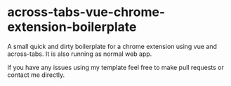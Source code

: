 # across-tabs-vue-chrome-extension-boilerplate

A small quick and dirty boilerplate for a chrome extension using vue and
 across-tabs. It is also running as normal web app.
 
If you have any issues using my template feel free to make pull requests or
 contact me directly.  
